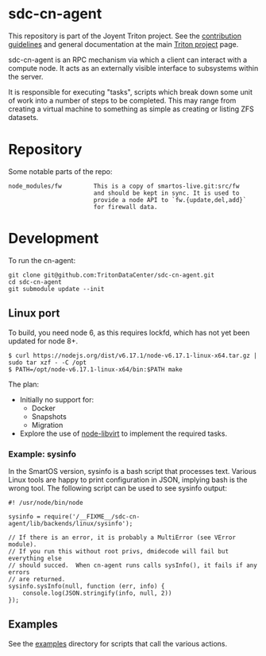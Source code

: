 <!--
    This Source Code Form is subject to the terms of the Mozilla Public
    License, v. 2.0. If a copy of the MPL was not distributed with this
    file, You can obtain one at http://mozilla.org/MPL/2.0/.
-->

<!--
    Copyright 2019 Joyent, Inc.
    Copyright 2022 MNX Cloud, Inc.
-->

# sdc-cn-agent

This repository is part of the Joyent Triton project. See the [contribution
guidelines](https://github.com/TritonDataCenter/triton/blob/master/CONTRIBUTING.md)
and general documentation at the main
[Triton project](https://github.com/TritonDataCenter/triton) page.

sdc-cn-agent is an RPC mechanism via which a client can interact with a
compute node. It acts as an externally visible interface to subsystems within
the server.

It is responsible for executing "tasks", scripts which break down some
unit of work into a number of steps to be completed.  This may range
from creating a virtual machine to something as simple as creating or listing
ZFS datasets.


# Repository

Some notable parts of the repo:

    node_modules/fw         This is a copy of smartos-live.git:src/fw
                            and should be kept in sync. It is used to
                            provide a node API to `fw.{update,del,add}`
                            for firewall data.


# Development

To run the cn-agent:

    git clone git@github.com:TritonDataCenter/sdc-cn-agent.git
    cd sdc-cn-agent
    git submodule update --init

## Linux port

To build, you need node 6, as this requires lockfd, which has not yet been
updated for node 8+.

```
$ curl https://nodejs.org/dist/v6.17.1/node-v6.17.1-linux-x64.tar.gz | sudo tar xzf - -C /opt
$ PATH=/opt/node-v6.17.1-linux-x64/bin:$PATH make
```

The plan:

- Initially no support for:
  - Docker
  - Snapshots
  - Migration
- Explore the use of [node-libvirt](https://github.com/hooklift/node-libvirt) to
  implement the required tasks.

### Example: sysinfo

In the SmartOS version, sysinfo is a bash script that processes text.  Various
Linux tools are happy to print configuration in JSON, implying bash is the wrong
tool.  The following script can be used to see sysinfo output:

```
#! /usr/node/bin/node

sysinfo = require('/__FIXME__/sdc-cn-agent/lib/backends/linux/sysinfo');

// If there is an error, it is probably a MultiError (see VError module).
// If you run this without root privs, dmidecode will fail but everything else
// should succed.  When cn-agent runs calls sysInfo(), it fails if any errors
// are returned.
sysinfo.sysInfo(null, function (err, info) {
    console.log(JSON.stringify(info, null, 2))
});
```

## Examples

See the [examples](examples) directory for scripts that call the various
actions.
